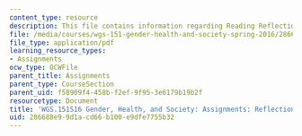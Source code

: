 ```yaml
---
content_type: resource
description: This file contains information regarding Reading Reflections 2.
file: /media/courses/wgs-151-gender-health-and-society-spring-2016/286688e99d1acd66b100e9dfe7755b32_MITWGS_151S16_Reflection2.pdf
file_type: application/pdf
learning_resource_types:
- Assignments
ocw_type: OCWFile
parent_title: Assignments
parent_type: CourseSection
parent_uid: f58909f4-458b-f2ef-9f95-3e6179b19b2f
resourcetype: Document
title: 'WGS.151S16 Gender, Health, and Society: Assignments: Reflection 2'
uid: 286688e9-9d1a-cd66-b100-e9dfe7755b32
---
```


